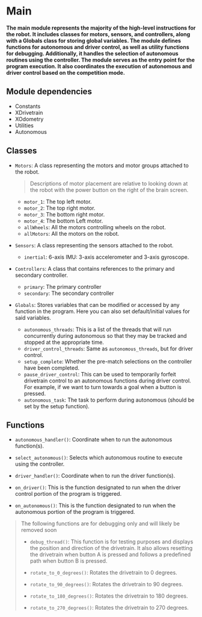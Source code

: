 # Main
**The main module represents the majority of the high-level instructions for the robot. It includes classes for motors, sensors, and controllers, along with a Globals class for storing global variables. The module defines functions for autonomous and driver control, as well as utility functions for debugging. Additionally, it handles the selection of autonomous routines using the controller. The module serves as the entry point for the program execution. It also coordinates the execution of autonomous and driver control based on the competition mode.**

Module dependencies
-------------------

* Constants
* XDrivetrain
* XOdometry
* Utilities
* Autonomous


Classes
-------

* `Motors`: A class representing the motors and motor groups attached to the robot.
  > Descriptions of motor placement are relative to looking down at the robot with the power button on the right of the brain screen. 
  - `motor_1`: The top left motor.
  - `motor_2`: The top right motor.
  - `motor_3`: The bottom right motor.
  - `motor_4`: The bottom Left motor.
  - `allWheels`: All the motors controlling wheels on the robot.
  - `allMotors`: All the motors on the robot.


* `Sensors`: A class representing the sensors attached to the robot.
  - `inertial`: 6-axis IMU: 3-axis accelerometer and 3-axis gyroscope.


* `Controllers`: A class that contains references to the primary and secondary controller.
  - `primary`: The primary controller
  - `secondary`: The secondary controller


* `Globals`: Stores variables that can be modified or accessed by any function in the program. Here you can also set default/initial values for said variables.
  - `autonomous_threads`: This is a list of the threads that will run concurrently during autonomous so that they may be tracked and stopped at the appropriate time.
  - `driver_control_threads`: Same as `autonomous_threads`, but for driver control.
  - `setup_complete`: Whether the pre-match selections on the controller have been completed.
  - `pause_driver_control`: This can be used to temporarily forfeit drivetrain control to an autonomous functions during driver control. For example, if we want to turn towards a goal when a button is pressed.
  - `autonomous_task`: The task to perform during autonomous (should be set by the setup function).


Functions
---------

* `autonomous_handler()`: Coordinate when to run the autonomous function(s).


* `select_autonomous()`: Selects which autonomous routine to execute using the controller.


* `driver_handler()`: Coordinate when to run the driver function(s).


* `on_driver()`: This is the function designated to run when the driver control portion of the program is triggered.


* `on_autonomous()`: This is the function designated to run when the autonomous portion of the program is triggered.


> The following functions are for debugging only and will likely be removed soon
> * `debug_thread()`: This function is for testing purposes and displays the position and direction of the drivetrain. It also allows resetting the drivetrain when button A is pressed and follows a predefined path when button B is pressed.
> 
> 
> * `rotate_to_0_degrees()`: Rotates the drivetrain to 0 degrees.
> 
> 
> * `rotate_to_90_degrees()`: Rotates the drivetrain to 90 degrees.
> 
> 
> * `rotate_to_180_degrees()`: Rotates the drivetrain to 180 degrees.
>
> 
> * `rotate_to_270_degrees()`: Rotates the drivetrain to 270 degrees.
